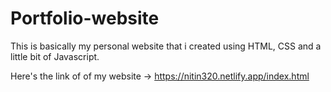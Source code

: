 # Portfolio-website


This is basically my personal website that i created using HTML, CSS and a little bit of Javascript.

Here's the link of of my website -> https://nitin320.netlify.app/index.html
